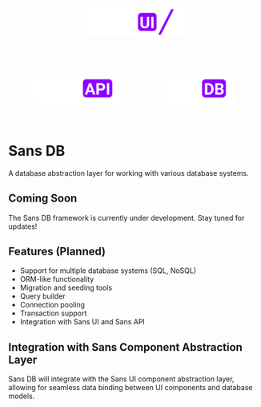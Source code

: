 <p align="center">
  <img src="../ui/static/logos/ui/logo.sans-ui.white.svg" alt="Sans UI Logo" height="60" style="margin: 2.2rem;" />
  <img src="../ui/static/logos/api/logo.sans-api.white.svg" alt="Sans API Logo" height="60" style="margin: 2.2rem;" />
  <img src="../ui/static/logos/db/logo.sans-db.white.svg" alt="Sans DB Logo" height="60" style="margin: 2.2rem;" />
</p>

# Sans DB

A database abstraction layer for working with various database systems.

## Coming Soon

The Sans DB framework is currently under development. Stay tuned for updates!

## Features (Planned)

- Support for multiple database systems (SQL, NoSQL)
- ORM-like functionality
- Migration and seeding tools
- Query builder
- Connection pooling
- Transaction support
- Integration with Sans UI and Sans API

## Integration with Sans Component Abstraction Layer

Sans DB will integrate with the Sans UI component abstraction layer, allowing for seamless data binding between UI components and database models.
